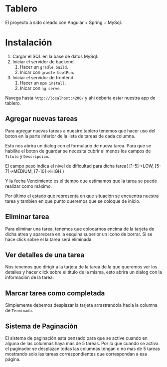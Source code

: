 # Tablero

El proyecto a sido creado con Angular + Spring + MySql.

# Instalación

1. Cargar el SQL en la base de datos MySql.
2. Iniciar el servidor de backend.
    1. Hacer un `gradle build`.
    2. Inicar con `gradle bootRun`.
3. Iniciar el servidor de frontend.
    1. Hacer un `npm install`.
    2. Inicar con `ng serve`.

Navega hasta `http://localhost:4200/` y ahi debería estar nuestra app de tablero.

## Agregar nuevas tareas

Para agregar nuevas tareas a nuestro tablero tenemos que hacer uso del boton en la parte inferior de la lista de tareas de cada columna.

Esto nos abrira un dialog con el formulario de nueva tarea. Para que se habilite el boton de guardar se necesita cubrir al menos los campos de `Titulo` y `Descripcion`.

El campo peso indica el nivel de dificultad para dicha tarea( [1-5]->LOW, [5-7]->MEDIUM, [7-10]->HIGH )

Y la fecha Vencimiento es el tiempo que estimamos que la tarea se puede realizar como máximo.

Por último el estado que representa en que situación se encuentra nuestra tarea y tambien en que punto queremos que se coloque de inicio.

## Eliminar tarea

Para eliminar una tarea, tenemos que colocarnos encima de la tarjeta de dicha atrea y aparecera en la esquina superior un icono de borrar. Si se hace click sobre el la tarea será eliminada.

## Ver detalles de una tarea

Nos tenemos que dirigir a la tarjeta de la tarea de la que queremos ver los detalles y hacer click sobre el título de la misma, esto abrira
un dialog con la información de la tarea.

## Marcar tarea como completada

Simplemente debemos desplazar la tarjeta arrastrandola hacia la columna de `Terminada`.

## Sistema de Paginación

El sistema de paginación esta pensado para que se active cuando en alguna de las columnas haya más de 5 tareas. Por lo que cuando se activa el paginador se desplazan todas las columnas tengan o no mas de 5 tareas mostrando solo las tareas correspondientes que correspondan a esa página.
